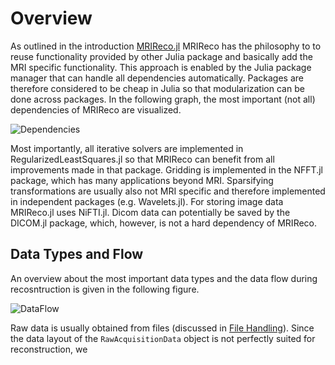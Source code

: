 # Overview

As outlined in the introduction [MRIReco.jl](@ref) MRIReco has the philosophy to
to reuse functionality provided by other Julia package and basically add the
MRI specific functionality. This approach is enabled by the Julia package manager
that can handle all dependencies automatically. Packages are therefore considered
to be cheap in Julia so that modularization can be done across packages. In the
following graph, the most important (not all) dependencies of MRIReco are visualized.

![Dependencies](./assets/Dependencies.svg)

Most importantly, all iterative solvers are implemented in RegularizedLeastSquares.jl
so that MRIReco can benefit from all improvements made in that package. Gridding
is implemented in the NFFT.jl package, which has many applications beyond MRI.
Sparsifying transformations are usually also not MRI specific and therefore implemented
in independent packages (e.g. Wavelets.jl). For storing image data MRIReco.jl uses
NiFTI.jl. Dicom data can potentially be saved by the DICOM.jl package, which, however,
is not a hard dependency of MRIReco.

## Data Types and Flow

An overview about the most important data types and the data flow during recosntruction
is given in the following figure.

![DataFlow](./assets/AcqObj.svg)

Raw data is usually obtained from files (discussed in [File Handling](@ref)). Since
the data layout of the `RawAcquisitionData` object is not perfectly suited for
reconstruction, we  
